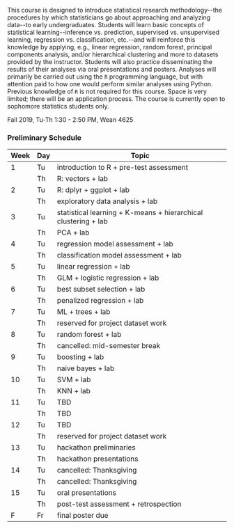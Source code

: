 
This course is designed to introduce statistical research methodology--the procedures by which statisticians go about approaching and analyzing data--to early undergraduates. Students will learn basic concepts of statistical learning--inference vs. prediction, supervised vs. unsupervised learning, regression vs. classification, etc.--and will reinforce this knowledge by applying, e.g., linear regression, random forest, principal components analysis, and/or hierarchical clustering and more to datasets provided by the instructor. Students will also practice disseminating the results of their analyses via oral presentations and posters. Analyses will primarily be carried out using the `R` programming language, but with attention paid to how one would perform similar analyses using Python. Previous knowledge of `R` is not required for this course. Space is very limited; there will be an application process. The course is currently open to sophomore statistics students only.

Fall 2019, Tu-Th 1:30 - 2:50 PM, Wean 4625

### Preliminary Schedule

| Week | Day | Topic |
| ---- | --- | ----- |
| 1    | Tu  | introduction to R + pre-test assessment |
|      | Th  | R: vectors + lab |
| 2    | Tu  | R: dplyr + ggplot + lab |
|      | Th  | exploratory data analysis + lab |
| 3    | Tu  | statistical learning + K-means + hierarchical clustering + lab |
|      | Th  | PCA + lab |
| 4    | Tu  | regression model assessment + lab |
|      | Th  | classification model assessment + lab |
| 5    | Tu  | linear regression + lab |
|      | Th  | GLM + logistic regression + lab |
| 6    | Tu  | best subset selection + lab |
|      | Th  | penalized regression + lab |
| 7    | Tu  | ML + trees + lab |
|      | Th  | reserved for project dataset work |
| 8    | Tu  | random forest + lab |
|      | Th  | cancelled: mid-semester break |
| 9    | Tu  | boosting + lab |
|      | Th  | naive bayes + lab |
| 10   | Tu  | SVM + lab |
|      | Th  | KNN + lab |
| 11   | Tu  | TBD |
|      | Th  | TBD |
| 12   | Tu  | TBD |
|      | Th  | reserved for project dataset work |
| 13   | Tu  | hackathon preliminaries |
|      | Th  | hackathon presentations |
| 14   | Tu  | cancelled: Thanksgiving |
|      | Th  | cancelled: Thanksgiving |
| 15   | Tu  | oral presentations |
|      | Th  | post-test assessment + retrospection |
| F    | Fr  | final poster due |

